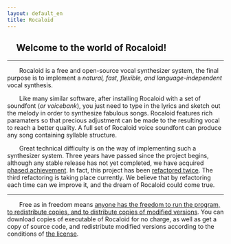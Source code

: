 ```yaml
---
layout: default_en
title: Rocaloid
---
```


&emsp;Welcome to the world of Rocaloid!
---

---

&emsp;&emsp;Rocaloid is a free and open-source vocal synthesizer system, the final purpose is to implement a *natural, fast, flexible, and language-independent* vocal synthesis.

&emsp;&emsp;Like many similar software, after installing Rocaloid with a set of soundfont (*or voicebank*), you just need to type in the lyrics and sketch out the melody in order to synthesize fabulous songs. Rocaloid features rich paramaters so that precious adjustment can be made to the resulting vocal to reach a better quality. A full set of Rocaloid voice soundfont can produce any song containing syllable structure.

&emsp;&emsp;Great technical difficulty is on the way of implementing such a synthesizer system. Three years have passed since the project begins, although any stable release has not yet completed, we have acquired [phased achievement](/sub/en/posts.html). In fact, this project has been [refactored twice](/sub/en/history.html). The third refactoring is taking place currently. We believe that by refactoring each time can we improve it, and the dream of Rocaloid could come true.

---

&emsp;&emsp;Free as in freedom means [anyone has the freedom to run the program, to redistribute copies, and to distribute copies of modified versions](http://www.gnu.org/). You can download copies of executable of Rocaloid for no charge, as well as get a copy of source code, and redistribute modified versions according to the conditions of [the license](http://www.gnu.org/licenses/gpl.html).
